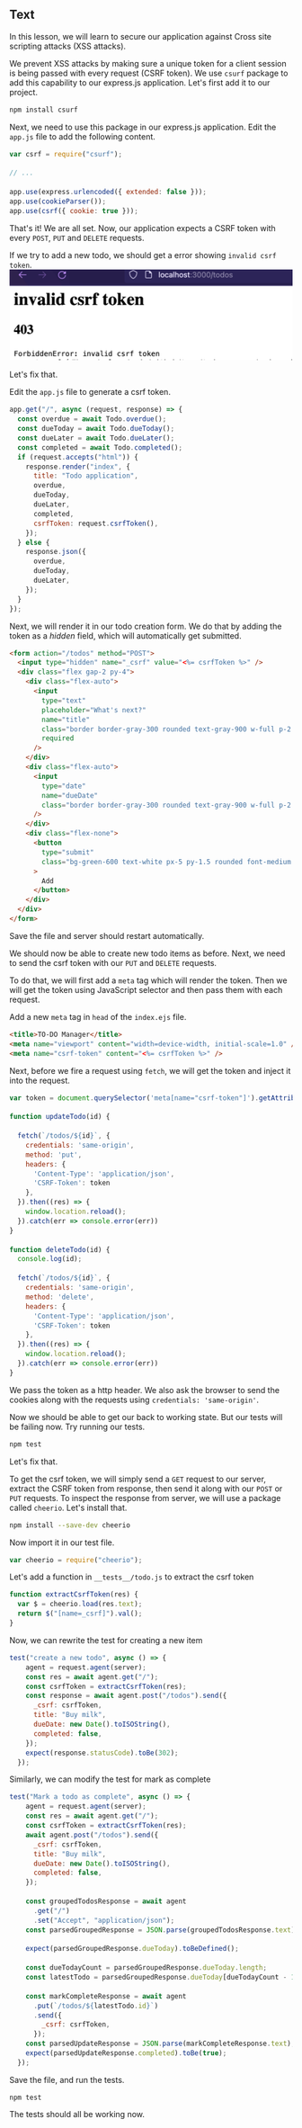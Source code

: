 ## Text

In this lesson, we will learn to secure our application against Cross site scripting attacks (XSS attacks).

We prevent XSS attacks by making sure a unique token for a client session is being passed with every request (CSRF token). We use `csurf` package to add this capability to our express.js application. Let's first add it to our project.

```sh
npm install csurf
```

Next, we need to use this package in our express.js application. Edit the `app.js` file to add the following content.

```js
var csrf = require("csurf");

// ...

app.use(express.urlencoded({ extended: false }));
app.use(cookieParser());
app.use(csrf({ cookie: true }));
```

That's it! We are all set. Now, our application expects a CSRF token with every `POST`, `PUT` and `DELETE` requests.

If we try to add a new todo, we should get a error showing `invalid csrf token`.
![invalid csrf token](./invalid-csrf.png)

Let's fix that.

Edit the `app.js` file to generate a csrf token.

```js
app.get("/", async (request, response) => {
  const overdue = await Todo.overdue();
  const dueToday = await Todo.dueToday();
  const dueLater = await Todo.dueLater();
  const completed = await Todo.completed();
  if (request.accepts("html")) {
    response.render("index", {
      title: "Todo application",
      overdue,
      dueToday,
      dueLater,
      completed,
      csrfToken: request.csrfToken(),
    });
  } else {
    response.json({
      overdue,
      dueToday,
      dueLater,
    });
  }
});
```

Next, we will render it in our todo creation form. We do that by adding the token as a _hidden_ field, which will automatically get submitted.

```html
<form action="/todos" method="POST">
  <input type="hidden" name="_csrf" value="<%= csrfToken %>" />
  <div class="flex gap-2 py-4">
    <div class="flex-auto">
      <input
        type="text"
        placeholder="What's next?"
        name="title"
        class="border border-gray-300 rounded text-gray-900 w-full p-2 text-sm"
        required
      />
    </div>
    <div class="flex-auto">
      <input
        type="date"
        name="dueDate"
        class="border border-gray-300 rounded text-gray-900 w-full p-2 text-sm leading-4	"
      />
    </div>
    <div class="flex-none">
      <button
        type="submit"
        class="bg-green-600	text-white px-5 py-1.5 rounded font-medium mr-2 mb-2"
      >
        Add
      </button>
    </div>
  </div>
</form>
```

Save the file and server should restart automatically.

We should now be able to create new todo items as before. Next, we need to send the csrf token with our `PUT` and `DELETE` requests.

To do that, we will first add a `meta` tag which will render the token. Then we will get the token using JavaScript selector and then pass them with each request.

Add a new `meta` tag in `head` of the `index.ejs` file.

```html
<title>TO-DO Manager</title>
<meta name="viewport" content="width=device-width, initial-scale=1.0" />
<meta name="csrf-token" content="<%= csrfToken %>" />
```

Next, before we fire a request using `fetch`, we will get the token and inject it into the request.

```js
var token = document.querySelector('meta[name="csrf-token"]').getAttribute('content');

function updateTodo(id) {

  fetch(`/todos/${id}`, {
    credentials: 'same-origin',
    method: 'put',
    headers: {
      'Content-Type': 'application/json',
      'CSRF-Token': token
    },
  }).then((res) => {
    window.location.reload();
  }).catch(err => console.error(err))
}

function deleteTodo(id) {
  console.log(id);

  fetch(`/todos/${id}`, {
    credentials: 'same-origin',
    method: 'delete',
    headers: {
      'Content-Type': 'application/json',
      'CSRF-Token': token
    },
  }).then((res) => {
    window.location.reload();
  }).catch(err => console.error(err))
}
```

We pass the token as a http header. We also ask the browser to send the cookies along with the requests using `credentials: 'same-origin'`.

Now we should be able to get our back to working state. But our tests will be failing now. Try running our tests.

```js
npm test
```

Let's fix that.

To get the csrf token, we will simply send a `GET` request to our server, extract the CSRF token from response, then send it along with our `POST` or `PUT` requests. To inspect the response from server, we will use a package called `cheerio`. Let's install that.

```sh
npm install --save-dev cheerio
```

Now import it in our test file.

```js
var cheerio = require("cheerio");
```

Let's add a function in `__tests__/todo.js` to extract the csrf token

```js
function extractCsrfToken(res) {
  var $ = cheerio.load(res.text);
  return $("[name=_csrf]").val();
}
```

Now, we can rewrite the test for creating a new item

```js
test("create a new todo", async () => {
    agent = request.agent(server);
    const res = await agent.get("/");
    const csrfToken = extractCsrfToken(res);
    const response = await agent.post("/todos").send({
      _csrf: csrfToken,
      title: "Buy milk",
      dueDate: new Date().toISOString(),
      completed: false,
    });
    expect(response.statusCode).toBe(302);
  });
```

Similarly, we can modify the test for mark as complete

```js
test("Mark a todo as complete", async () => {
    agent = request.agent(server);
    const res = await agent.get("/");
    const csrfToken = extractCsrfToken(res);
    await agent.post("/todos").send({
      _csrf: csrfToken,
      title: "Buy milk",
      dueDate: new Date().toISOString(),
      completed: false,
    });

    const groupedTodosResponse = await agent
      .get("/")
      .set("Accept", "application/json");
    const parsedGroupedResponse = JSON.parse(groupedTodosResponse.text);

    expect(parsedGroupedResponse.dueToday).toBeDefined();

    const dueTodayCount = parsedGroupedResponse.dueToday.length;
    const latestTodo = parsedGroupedResponse.dueToday[dueTodayCount - 1];

    const markCompleteResponse = await agent
      .put(`/todos/${latestTodo.id}`)
      .send({
        _csrf: csrfToken,
      });
    const parsedUpdateResponse = JSON.parse(markCompleteResponse.text);
    expect(parsedUpdateResponse.completed).toBe(true);
  });
```

Save the file, and run the tests.

```
npm test
```
The tests should all be working now.
